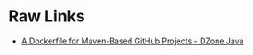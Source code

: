 # Raw Links
- [A Dockerfile for Maven-Based GitHub Projects - DZone Java](https://dzone.com/articles/a-dockerfile-for-maven-based-github-projects)
